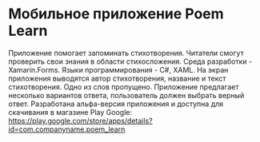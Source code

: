 # Мобильное приложение Poem Learn
Приложение помогает запоминать стихотворения. Читатели смогут проверить свои знания в области стихосложения. 
Среда разработки - Xamarin.Forms.
Языки программирования - C#, XAML.
На экран приложения выводятся автор стихотворения, название и текст стихотворения. Одно из слов пропущено. Приложение предлагает несколько вариантов ответа, пользователь должен выбрать верный ответ. 
Разработана альфа-версия приложения и доступна для скачивания в магазине Play Google:
https://play.google.com/store/apps/details?id=com.companyname.poem_learn
